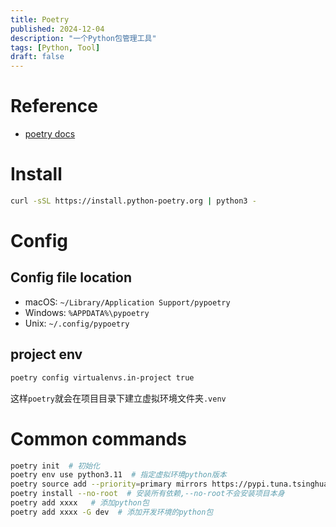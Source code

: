 ```yaml
---
title: Poetry
published: 2024-12-04
description: "一个Python包管理工具"
tags: [Python, Tool]
draft: false
---
```


# Reference

- [poetry docs](https://python-poetry.org/docs/)

# Install

```bash
curl -sSL https://install.python-poetry.org | python3 -
```

# Config

## Config file location

- macOS: `~/Library/Application Support/pypoetry`
- Windows: `%APPDATA%\pypoetry`
- Unix: `~/.config/pypoetry`

## project env

```bash
poetry config virtualenvs.in-project true
```

这样`poetry`就会在项目目录下建立虚拟环境文件夹`.venv`

# Common commands

```bash
poetry init  # 初始化
poetry env use python3.11  # 指定虚拟环境python版本
poetry source add --priority=primary mirrors https://pypi.tuna.tsinghua.edu.cn/simple/  # 配置镜像源
poetry install --no-root  # 安装所有依赖,--no-root不会安装项目本身
poetry add xxxx   # 添加python包
poetry add xxxx -G dev  # 添加开发环境的python包
```
